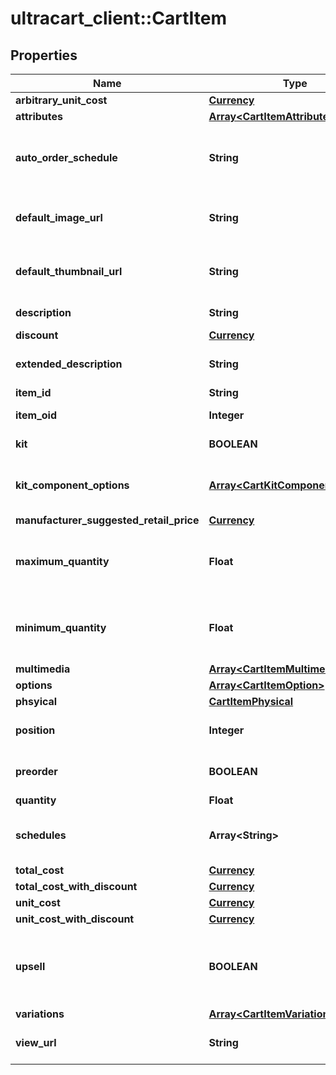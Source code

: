 # ultracart_client::CartItem

## Properties
Name | Type | Description | Notes
------------ | ------------- | ------------- | -------------
**arbitrary_unit_cost** | [**Currency**](Currency.md) |  | [optional] 
**attributes** | [**Array&lt;CartItemAttribute&gt;**](CartItemAttribute.md) | Attributes | [optional] 
**auto_order_schedule** | **String** | Auto order schedule the customer selected | [optional] 
**default_image_url** | **String** | URL to the default multimedia image | [optional] 
**default_thumbnail_url** | **String** | URL to the default multimedia thumbnail | [optional] 
**description** | **String** | Description of the item | [optional] 
**discount** | [**Currency**](Currency.md) |  | [optional] 
**extended_description** | **String** | Extended description of the item | [optional] 
**item_id** | **String** | Item ID | [optional] 
**item_oid** | **Integer** | Item object identifier | [optional] 
**kit** | **BOOLEAN** | True if this item is a kit | [optional] 
**kit_component_options** | [**Array&lt;CartKitComponentOption&gt;**](CartKitComponentOption.md) | Options associated with the kit components | [optional] 
**manufacturer_suggested_retail_price** | [**Currency**](Currency.md) |  | [optional] 
**maximum_quantity** | **Float** | Maximum quantity the customer can purchase | [optional] 
**minimum_quantity** | **Float** | Minimum quantity the customer can purchase | [optional] 
**multimedia** | [**Array&lt;CartItemMultimedia&gt;**](CartItemMultimedia.md) | Multimedia | [optional] 
**options** | [**Array&lt;CartItemOption&gt;**](CartItemOption.md) | Options | [optional] 
**phsyical** | [**CartItemPhysical**](CartItemPhysical.md) |  | [optional] 
**position** | **Integer** | Position of the item in the cart | [optional] 
**preorder** | **BOOLEAN** | True if this item is on pre-order | [optional] 
**quantity** | **Float** | quantity | [optional] 
**schedules** | **Array&lt;String&gt;** | Customer selectable auto order schedules | [optional] 
**total_cost** | [**Currency**](Currency.md) |  | [optional] 
**total_cost_with_discount** | [**Currency**](Currency.md) |  | [optional] 
**unit_cost** | [**Currency**](Currency.md) |  | [optional] 
**unit_cost_with_discount** | [**Currency**](Currency.md) |  | [optional] 
**upsell** | **BOOLEAN** | True if this item was added to the cart as part of an upsell | [optional] 
**variations** | [**Array&lt;CartItemVariationSelection&gt;**](CartItemVariationSelection.md) | Variations | [optional] 
**view_url** | **String** | URL to view the product on the site | [optional] 


